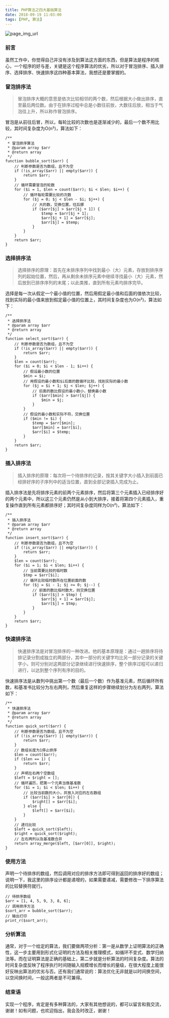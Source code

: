 ```yaml
---
title: PHP算法之四大基础算法
date: 2018-09-19 11:03:00
tags: [PHP, 算法]
---
```


![page_img_url](https://farm1.staticflickr.com/788/40452506164_19761c8a00_c.jpg)

### 前言

虽然工作中，你觉得自己并没有涉及到算法这方面的东西，但是算法是程序的核心，一个程序的好与差，关键是这个程序算法的优劣，所以对于冒泡排序、插入排序、选择排序、快速排序这四种基本算法，我想还是要掌握的。

### 冒泡排序法

> 冒泡排序大概的意思是依次比较相邻的两个数，然后根据大小做出排序，直至最后两位数。由于在排序过程中总是小数往前放，大数往后放，相当于气泡往上升，所以称作冒泡排序。

<!--more-->

冒泡是从前往后冒，所以，每轮比较的次数也是逐渐减少的，最后一个数不用比较，其时间复杂度为O(n²)，算法如下：

```
/**
 * 冒泡排序算法
 * @param array $arr
 * @return array
 */
function bubble_sort($arr) {
    // 判断参数是否为数组，且不为空
    if (!is_array($arr) || empty($arr)) {
        return $arr;
    }
    // 循环需要冒泡的轮数
    for ($i = 1, $len = count($arr); $i < $len; $i++) {
        // 循环每轮需要比较的次数
        for ($j = 0; $j < $len - $i; $j++) {
            // 大的数，交换位置，往后挪
            if ($arr[$j] > $arr[$j + 1]) {
                $temp = $arr[$j + 1];
                $arr[$j + 1] = $arr[$j];
                $arr[$j] = $temp;
            }
        }
    }
    return $arr;
}
```

### 选择排序法

> 选择排序的原理：首先在未排序序列中找到最小（大）元素，存放到排序序列的起始位置，然后，再从剩余未排序元素中继续寻找最小（大）元素，然后放到已排序序列的末尾；以此类推，直到所有元素均排序完毕。

选择是每一次从假定一个最小值的位置，然后用假定最小值和后面的值依次比较，找到实际的最小值来放到假定最小值的位置上，其时间复杂度也为O(n²)，算法如下：

```
/**
 * 选择排序法
 * @param array $arr
 * @return array
 */
function select_sort($arr) {
    // 判断参数是否为数组，且不为空
    if (!is_array($arr) || empty($arr)) {
        return $arr;
    }
    $len = count($arr);
    for ($i = 0; $i < $len - 1; $i++) {
        // 假设最小数的位置
        $min = $i;
        // 用假设的最小数和$i后面的数循环比较，找到实际的最小数
        for ($j = $i + 1; $j < $len; $j++) {
            // 后面的数比假设的最小数小，替换最小数
            if ($arr[$min] > $arr[$j]) {
                $min = $j;
            }
        }
        // 假设的最小数和实际不符，交换位置
        if ($min != $i) {
            $temp = $arr[$min];
            $arr[$min] = $arr[$i];
            $arr[$i] = $temp;
        }
    }
    return $arr;
}
```

### 插入排序法

> 插入排序的原理：每次将一个待排序的记录，按其关键字大小插入到前面已经排好序的子序列中的适当位置，直到全部记录插入完成为止。 

插入排序法是先将排序元素的前两个元素排序，然后将第三个元素插入已经排序好的两个元素中，所以这三个元素仍然是从小到大排序，接着将第四个元素插入，重复操作直到所有元素都排序好；其时间复杂度同样为O(n²)，算法如下：

```
/**
 * 插入排序法
 * @param array $arr
 * @return array
 */
function insert_sort($arr) {
    // 判断参数是否为数组，且不为空
    if (!is_array($arr) || empty($arr)) {
        return $arr;
    }
    $len = count($arr);
    for ($i = 1; $i < $len; $i++) {
        // 当前需要比较的临时数
        $tmp = $arr[$i];
        // 循环比较临时数所在位置前面的数
        for ($j = $i - 1; $j >= 0; $j--) {
            // 前面的数比临时数大，则交换位置
            if ($arr[$j] > $tmp) {
                $arr[$j + 1] = $arr[$j];
                $arr[$j] = $tmp;
            }
        }
    }
    return $arr;
}
```

### 快速排序法

> 快速排序法是对冒泡排序的一种改进。他的基本原理是：通过一趟排序将待排记录分割成独立的两部分，其中一部分的关键字均比另一部分记录的关键字小，则可分别对这两部分记录继续进行快速排序，整个排序过程可以递归进行，以达到整个序列有序的目的。

快速排序法是从数列中挑出第一个数（最后一个数）作为基准元素，然后循环所有数，和基准书比较分为左右两列，然后重复这样的步骤继续划分为左右两列，算法如下：

```
/**
 * 快速排序法
 * @param array $arr
 * @return array
 */
function quick_sort($arr) {
    // 判断参数是否为数组，且不为空
    if (!is_array($arr) || empty($arr)) {
        return $arr;
    }
    // 数组长度为1停止排序
    $len = count($arr);
    if ($len == 1) {
        return $arr;
    }
    // 声明左右两个空数组
    $left = $right = [];
    // 循环遍历，把第一个元素当做基准数
    for ($i = 1; $i < $len; $i++) {
        // 比较当前数的大小，并放入对应的左右数组
        if ($arr[$i] > $arr[0]) {
            $right[] = $arr[$i];
        } else {
            $left[] = $arr[$i];
        }
    }
    // 递归比较
    $left = quick_sort($left);
    $right = quick_sort($right);
    // 左右两列以及基准数合并
    return array_merge($left, [$arr[0]], $right);
}
```

### 使用方法

声明一个待排序的数组，然后调用对应的排序方法即可得到返回的排序好的数组；说明一下，我这里的排序设计都是递增的，如果需要递减，需要修改一下排序算法的比较替换符就行。

```
// 待排序数组
$arr = [1, 4, 5, 9, 3, 8, 6];
// 调用排序方法
$sort_arr = bubble_sort($arr);
// 输出打印
print_r($sort_arr);
```

### 分析算法

通常，对于一个给定的算法，我们要做两项分析：第一是从数学上证明算法的正确性，这一步主要用到形式化证明的方法及相关推理模式，如循环不变式、数学归纳法等。而在证明算法是正确的基础上，第二步就是分析算法的时间复杂度。算法的时间复杂度反映了程序执行时间随输入规模增长而增长的量级，在很大程度上能很好反映出算法的优劣与否。还有我们通常说的：算法优化无非就是以时间换空间，以空间换时间，一般这两者是不可兼得。

### 结束语

实现一个程序，肯定是有多种算法的，大家有其他想说的，都可以留言和我交流，谢谢！如有问题，也欢迎指出，我会及时改正，谢谢！
